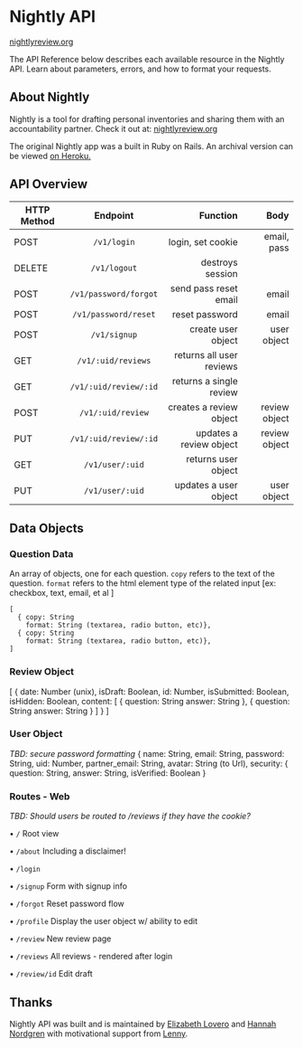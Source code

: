 # Nightly API
[nightlyreview.org](http://www.nightlyreview.org/)

The API Reference below describes each available resource in the Nightly API. Learn about parameters, errors, and how to format your requests.

## About Nightly

Nightly is a tool for drafting personal inventories and sharing them with an accountability partner. Check it out at:
[nightlyreview.org](http://www.nightlyreview.org/)

The original Nightly app was a built in Ruby on Rails. An archival version can be viewed [on Heroku.](http://protected-shelf-7462.herokuapp.com/)


## API Overview

| HTTP Method | Endpoint             | Function                 | Body         |
| ----------- |:--------------------:| ------------------------:| ------------:|
| POST        | `/v1/login`          | login, set cookie        | email, pass  |
| DELETE      | `/v1/logout`         | destroys session         |              |
| POST        | `/v1/password/forgot`| send pass reset email    | email        |
| POST        | `/v1/password/reset` | reset password           | email        |
| POST        | `/v1/signup`         | create user object       | user object  |
| GET         | `/v1/:uid/reviews`   | returns all user reviews |              |
| GET         | `/v1/:uid/review/:id`| returns a single review  |              |
| POST        | `/v1/:uid/review`    | creates a review object  | review object|
| PUT         | `/v1/:uid/review/:id`| updates a review object  | review object|
| GET         | `/v1/user/:uid`      | returns user object      |              |
| PUT         | `/v1/user/:uid`      | updates a user object    | user object  |

## Data Objects

### Question Data
An array of objects, one for each question. `copy` refers to the text of the question. `format` refers to the html element type of the related input [ex: checkbox, text, email, et al ]

    [
      { copy: String
        format: String (textarea, radio button, etc)},
      { copy: String
        format: String (textarea, radio button, etc)},
    ]

### Review Object
[
  {
    date: Number (unix),
    isDraft: Boolean,
    id: Number,
    isSubmitted: Boolean,
    isHidden: Boolean,
    content: [
      {
        question: String
        answer: String
      },
      {
        question: String
        answer: String
      }
    ]
  }
 ]

### User Object
_TBD: secure password formatting_
  {
    name: String,
    email: String,
    password: String,
    uid: Number,
    partner_email: String,
    avatar: String (to Url),
    security: {
      question: String,
      answer: String,
      isVerified: Boolean
    }

### Routes - Web
_TBD: Should users be routed to /reviews if they have the cookie?_

  • `/` Root view

  • `/about` Including a disclaimer!

  • `/login`

  • `/signup` Form with signup info

  • `/forgot` Reset password flow

  • `/profile` Display the user object w/ ability to edit

  • `/review` New review page

  • `/reviews` All reviews - rendered after login

  • `/review/id` Edit draft


## Thanks

Nightly API was built and is maintained by [Elizabeth Lovero](http://www.elizabethlovero.com/) and [Hannah Nordgren](http://hereshannahs.info/) with motivational support from [Lenny](https://www.instagram.com/lillenlen/).
